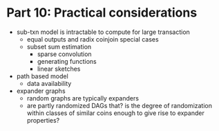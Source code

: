 # Part 10: Practical considerations

- sub-txn model is intractable to compute for large transaction
  - equal outputs and radix coinjoin special cases
  - subset sum estimation
    - sparse convolution
    - generating functions
    - linear sketches
- path based model
  - data availability
- expander graphs
  - random graphs are typically expanders
  - are partly randomized DAGs that? is the degree of randomization within classes of similar coins enough to give rise to expander properties?

